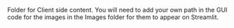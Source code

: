 Folder for Client side content.
You will need to add your own path in the GUI code for the images in the Images folder for them to appear on Streamlit.
